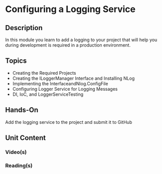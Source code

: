 # Configuring a Logging Service
## Description
In this module you learn to add a logging to your project that will help you during development is required in a production environment.
## Topics
- Creating the Required Projects
- Creating the ILoggerManager Interface and Installing NLog
- Implementing the InterfaceandNlog.ConfigFile
- Configuring Logger Service for Logging Messages
- DI, IoC, and LoggerServiceTesting
## Hands-On
Add the logging service to the project and submit it to GitHub
## Unit Content
### Video(s)
### Reading(s)